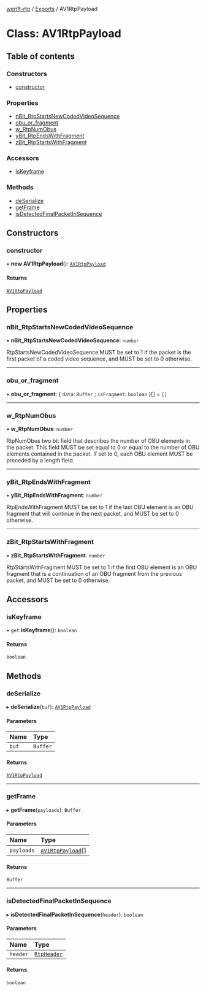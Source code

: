[werift-rtp](../README.md) / [Exports](../modules.md) / AV1RtpPayload

# Class: AV1RtpPayload

## Table of contents

### Constructors

- [constructor](AV1RtpPayload.md#constructor)

### Properties

- [nBit\_RtpStartsNewCodedVideoSequence](AV1RtpPayload.md#nbit_rtpstartsnewcodedvideosequence)
- [obu\_or\_fragment](AV1RtpPayload.md#obu_or_fragment)
- [w\_RtpNumObus](AV1RtpPayload.md#w_rtpnumobus)
- [yBit\_RtpEndsWithFragment](AV1RtpPayload.md#ybit_rtpendswithfragment)
- [zBit\_RtpStartsWithFragment](AV1RtpPayload.md#zbit_rtpstartswithfragment)

### Accessors

- [isKeyframe](AV1RtpPayload.md#iskeyframe)

### Methods

- [deSerialize](AV1RtpPayload.md#deserialize)
- [getFrame](AV1RtpPayload.md#getframe)
- [isDetectedFinalPacketInSequence](AV1RtpPayload.md#isdetectedfinalpacketinsequence)

## Constructors

### constructor

• **new AV1RtpPayload**(): [`AV1RtpPayload`](AV1RtpPayload.md)

#### Returns

[`AV1RtpPayload`](AV1RtpPayload.md)

## Properties

### nBit\_RtpStartsNewCodedVideoSequence

• **nBit\_RtpStartsNewCodedVideoSequence**: `number`

RtpStartsNewCodedVideoSequence
MUST be set to 1 if the packet is the first packet of a coded video sequence, and MUST be set to 0 otherwise.

___

### obu\_or\_fragment

• **obu\_or\_fragment**: \{ `data`: `Buffer` ; `isFragment`: `boolean`  }[] = `[]`

___

### w\_RtpNumObus

• **w\_RtpNumObus**: `number`

RtpNumObus
two bit field that describes the number of OBU elements in the packet. This field MUST be set equal to 0 or equal to the number of OBU elements contained in the packet. If set to 0, each OBU element MUST be preceded by a length field.

___

### yBit\_RtpEndsWithFragment

• **yBit\_RtpEndsWithFragment**: `number`

RtpEndsWithFragment
MUST be set to 1 if the last OBU element is an OBU fragment that will continue in the next packet, and MUST be set to 0 otherwise.

___

### zBit\_RtpStartsWithFragment

• **zBit\_RtpStartsWithFragment**: `number`

RtpStartsWithFragment
MUST be set to 1 if the first OBU element is an OBU fragment that is a continuation of an OBU fragment from the previous packet, and MUST be set to 0 otherwise.

## Accessors

### isKeyframe

• `get` **isKeyframe**(): `boolean`

#### Returns

`boolean`

## Methods

### deSerialize

▸ **deSerialize**(`buf`): [`AV1RtpPayload`](AV1RtpPayload.md)

#### Parameters

| Name | Type |
| :------ | :------ |
| `buf` | `Buffer` |

#### Returns

[`AV1RtpPayload`](AV1RtpPayload.md)

___

### getFrame

▸ **getFrame**(`payloads`): `Buffer`

#### Parameters

| Name | Type |
| :------ | :------ |
| `payloads` | [`AV1RtpPayload`](AV1RtpPayload.md)[] |

#### Returns

`Buffer`

___

### isDetectedFinalPacketInSequence

▸ **isDetectedFinalPacketInSequence**(`header`): `boolean`

#### Parameters

| Name | Type |
| :------ | :------ |
| `header` | [`RtpHeader`](RtpHeader.md) |

#### Returns

`boolean`
